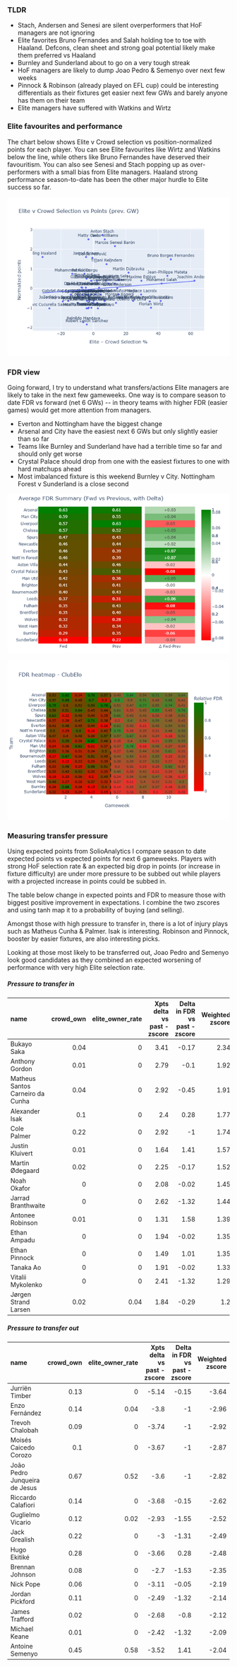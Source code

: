 ### TLDR

- Stach, Andersen and Senesi are silent overperformers that HoF managers are not ignoring
- Elite favorites Bruno Fernandes and Salah holding toe to toe with Haaland. Defcons, clean sheet and strong goal potential likely make them preferred vs Haaland 
- Burnley and Sunderland about to go on a very tough streak
- HoF managers are likely to dump Joao Pedro & Semenyo over next few weeks
- Pinnock & Robinson (already played on EFL cup) could be interesting differentials as their fixtures get easier next few GWs and barely anyone has them on their team
- Elite managers have suffered with Watkins and Wirtz
### Elite favourites and performance

The chart below shows Elite v Crowd selection vs position-normalized points for each player.
You can see Elite favourites like Wirtz and Watkins below the line, while others like Bruno Fernandes have deserved their favouritism. You can also see Senesi and Stach popping up as over-performers with a small bias from Elite managers. Haaland strong performance season-to-date has been the other major hurdle to Elite success so far.

![Elite performance chart](../assets/images/elite_v_points_season_5.png)


### FDR view

Going forward, I try to understand what transfers/actions Elite managers are likely to take in the next few gameweeks. One way is to compare season to date FDR vs forward (net 6 GWs) -- in theory teams with higher FDR (easier games) would get more attention from managers.

- Everton and Nottingham have the biggest change
- Arsenal and City have the easiest next 6 GWs but only slightly easier than so far
- Teams like Burnley and Sunderland have had a terrible time so far and should only get worse
- Crystal Palace should drop from one with the easiest fixtures to one with hard matchups ahead
- Most imbalanced fixture is this weekend Burnley v City. Nottingham Forest v Sunderland is a close second

![FDR summary chart](../assets/images/fdr_summary5.png)

![FDR heatmap chart](../assets/images/fdr_heatmap_5.png)

### Measuring transfer pressure

Using expected points from SolioAnalytics I compare season to date expected points vs expected points for next 6 gameweeks. Players with strong HoF selection rate & an expected big drop in points (or increase in fixture difficulty) are under more pressure to be subbed out while players with a projected increase in points could be subbed in.

The table below change in expected points and FDR to measure those with biggest positive improvement in expectations. I combine the two zscores and using tanh map it to a probability of buying (and selling).

Amongst those with high pressure to transfer in, there is a lot of injury plays such as Matheus Cunha & Palmer. Isak is interesting. Robinson and Pinnock, booster by easier fixtures, are also interesting picks.

Looking at those most likely to be transferred out, Joao Pedro and Semenyo look good candidates as they combined an expected worsening of performance with very high Elite selection rate.

##### Pressure to transfer in

| name                             | crowd_own | elite_owner_rate | Xpts delta vs past - zscore | Delta in FDR vs past - zscore | Weighted zscore | Probability of buying |
| :------------------------------- | --------: | ---------------: | --------------------------: | ----------------------------: | --------------: | --------------------: |
| Bukayo Saka                      |      0.04 |                0 |                        3.41 |                         -0.17 |            2.34 |                  0.95 |
| Anthony Gordon                   |      0.01 |                0 |                        2.79 |                          -0.1 |            1.92 |                  0.92 |
| Matheus Santos Carneiro da Cunha |      0.04 |                0 |                        2.92 |                         -0.45 |            1.91 |                  0.92 |
| Alexander Isak                   |       0.1 |                0 |                         2.4 |                          0.28 |            1.77 |                   0.9 |
| Cole Palmer                      |      0.22 |                0 |                        2.92 |                            -1 |            1.74 |                   0.9 |
| Justin Kluivert                  |      0.01 |                0 |                        1.64 |                          1.41 |            1.57 |                  0.88 |
| Martin Ødegaard                  |      0.02 |                0 |                        2.25 |                         -0.17 |            1.52 |                  0.87 |
| Noah Okafor                      |         0 |                0 |                        2.08 |                         -0.02 |            1.45 |                  0.86 |
| Jarrad Branthwaite               |         0 |                0 |                        2.62 |                         -1.32 |            1.44 |                  0.86 |
| Antonee Robinson                 |      0.01 |                0 |                        1.31 |                          1.58 |            1.39 |                  0.85 |
| Ethan Ampadu                     |         0 |                0 |                        1.94 |                         -0.02 |            1.35 |                  0.84 |
| Ethan Pinnock                    |         0 |                0 |                        1.49 |                          1.01 |            1.35 |                  0.84 |
| Tanaka Ao                        |         0 |                0 |                        1.91 |                         -0.02 |            1.33 |                  0.84 |
| Vitalii Mykolenko                |         0 |                0 |                        2.41 |                         -1.32 |            1.29 |                  0.83 |
| Jørgen Strand Larsen             |      0.02 |             0.04 |                        1.84 |                         -0.29 |             1.2 |                  0.82 |

##### Pressure to transfer out

| name                          |   crowd_own |   elite_owner_rate |   Xpts delta vs past - zscore |   Delta in FDR vs past - zscore |   Weighted zscore |   Probability of selling |
|:------------------------------|------------:|-------------------:|------------------------------:|--------------------------------:|------------------:|-------------------------:|
| Jurriën Timber                |        0.13 |               0    |                         -5.14 |                           -0.15 |             -3.64 |                     0.99 |
| Enzo Fernández                |        0.14 |               0.04 |                         -3.8  |                           -1    |             -2.96 |                     0.98 |
| Trevoh Chalobah               |        0.09 |               0    |                         -3.74 |                           -1    |             -2.92 |                     0.97 |
| Moisés Caicedo Corozo         |        0.1  |               0    |                         -3.67 |                           -1    |             -2.87 |                     0.97 |
| João Pedro Junqueira de Jesus |        0.67 |               0.52 |                         -3.6  |                           -1    |             -2.82 |                     0.97 |
| Riccardo Calafiori            |        0.14 |               0    |                         -3.68 |                           -0.15 |             -2.62 |                     0.96 |
| Guglielmo Vicario             |        0.12 |               0.02 |                         -2.93 |                           -1.55 |             -2.52 |                     0.96 |
| Jack Grealish                 |        0.22 |               0    |                         -3    |                           -1.31 |             -2.49 |                     0.96 |
| Hugo Ekitiké                  |        0.28 |               0    |                         -3.66 |                            0.28 |             -2.48 |                     0.96 |
| Brennan Johnson               |        0.08 |               0    |                         -2.7  |                           -1.53 |             -2.35 |                     0.95 |
| Nick Pope                     |        0.06 |               0    |                         -3.11 |                           -0.05 |             -2.19 |                     0.94 |
| Jordan Pickford               |        0.11 |               0    |                         -2.49 |                           -1.32 |             -2.14 |                     0.94 |
| James Trafford                |        0.02 |               0    |                         -2.68 |                           -0.8  |             -2.12 |                     0.93 |
| Michael Keane                 |        0.01 |               0    |                         -2.42 |                           -1.32 |             -2.09 |                     0.93 |
| Antoine Semenyo               |        0.45 |               0.58 |                         -3.52 |                            1.41 |             -2.04 |                     0.93 |
